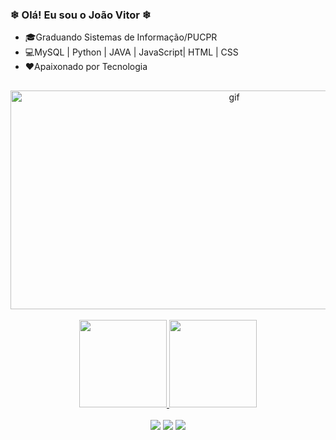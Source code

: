 ### ❄ Olá! Eu sou o João Vitor ❄

- 🎓Graduando Sistemas de Informação/PUCPR
- 💻MySQL | Python | JAVA | JavaScript| HTML | CSS
- ❤Apaixonado por Tecnologia

##
<div align="center">
   <img align="center"  width="700"  height="350" alt="gif" src="https://i.pinimg.com/originals/e4/e1/16/e4e11649ebd8e4acc7a0700d99cb90c9.gif">
</div><br>

<div align="center">
  <a href="https://github.com/JoaoVLC">
  <img height="140em" src="https://github-readme-stats.vercel.app/api?username=joaoVLC&show_icons=true&theme=algolia&include_all_commits=true&count_private=true"/>
  <img height="140em" src="https://github-readme-stats.vercel.app/api/top-langs/?username=joaoVLC&layout=compact&langs_count=7&theme=algolia"/>
</div><br>
  
  
 <div align="center">
  <a href="https://instagram.com/joao_vlc" target="_blank"><img src="https://img.shields.io/badge/-Instagram-%23E4405F?style=for-the-badge&logo=instagram&logoColor=white" target="_blank"></a>
  <a href = "mailto:jvlcecilio@yahoo.com.br"><img src=https://img.shields.io/badge/Yahoo-330F63?style=for-the-badge&logo=Yahoo&logoColor=white></a>
  <a href="https://www.linkedin.com/in/joão-vitor-959012213" target="_blank"><img src="https://img.shields.io/badge/-LinkedIn-%230077B5?style=for-the-badge&logo=linkedin&logoColor=white" target="_blank"></a> 
 </div>

